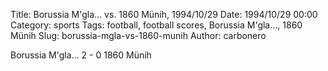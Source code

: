 Title: Borussia M'gla… vs. 1860 Münih, 1994/10/29
Date: 1994/10/29 00:00
Category: sports
Tags: football, football scores, Borussia M'gla…, 1860 Münih
Slug: borussia-mgla-vs-1860-munih
Author: carbonero


Borussia M'gla… 2 - 0 1860 Münih
